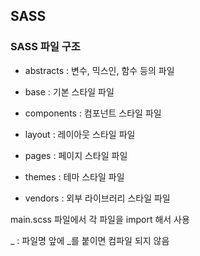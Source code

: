 ## SASS

### SASS 파일 구조

- abstracts : 변수, 믹스인, 함수 등의 파일

- base : 기본 스타일 파일

- components : 컴포넌트 스타일 파일

- layout : 레이아웃 스타일 파일

- pages : 페이지 스타일 파일

- themes : 테마 스타일 파일

- vendors : 외부 라이브러리 스타일 파일

main.scss 파일에서 각 파일을 import 해서 사용

_ : 파일명 앞에 _를 붙이면 컴파일 되지 않음